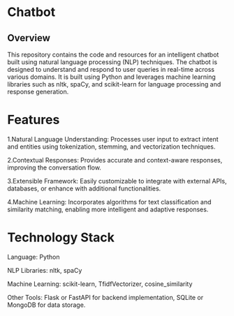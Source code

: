 # Chatbot
## Overview
This repository contains the code and resources for an intelligent chatbot built using natural language processing (NLP) techniques. The chatbot is designed to understand and respond to user queries in real-time across various domains. It is built using Python and leverages machine learning libraries such as nltk, spaCy, and scikit-learn for language processing and response generation.

# Features
 1.Natural Language Understanding: Processes user input to extract intent and entities using tokenization, stemming, and vectorization techniques.
 
 2.Contextual Responses: Provides accurate and context-aware responses, improving the conversation flow.

 3.Extensible Framework: Easily customizable to integrate with external APIs, databases, or enhance with additional functionalities.

 4.Machine Learning: Incorporates algorithms for text classification and similarity matching, enabling more intelligent and adaptive responses.
# Technology Stack
Language: Python

NLP Libraries: nltk, spaCy

Machine Learning: scikit-learn, TfidfVectorizer, cosine_similarity

Other Tools: Flask or FastAPI for backend implementation, SQLite or MongoDB for data storage.
